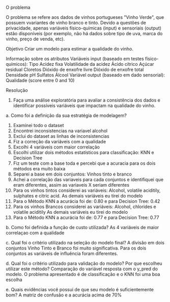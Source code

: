 O problema

O problema se refere aos dados de vinhos portugueses "Vinho Verde", que possuem vvariantes de vinho branco e tinto. Devido a questões de privacidade, apenas variáveis físico-químicas (input) e sensoriais (output) estão disponíveis (por exemplo, não há dados sobre tipo de uva, marca do vinho, preço de venda, etc).

Objetivo
  Criar um modelo para estimar a qualidade do vinho.

Informação sobre os atributos
  Variáveis input (baseado em testes físico-químicos):
  Tipo
  Acidez fixa
  Volatilidade da acidez
  Ácido cítrico
  Açúcar residual
  Cloretos
  Dióxido de enxofre livre
  Dióxido de enxofre total
  Densidade
  pH
  Sulfatos
  Álcool
  Variável output (baseado em dado sensorial):
  Qualidade (score entre 0 and 10)
  
Resolução
1. Faça uma análise exploratória para avaliar a consistência dos dados e identificar possíveis variáveis que impactam na qualidade do vinho.

a. Como foi a definição da sua estratégia de modelagem?
  1. Examinei todo o dataset
  2. Encontrei inconsistencias na variavel alcohol
  3. Exclui do dataset as linhas de inconsistencias
  4. Fiz a correção da variáveis com a qualidade
  5. Excolhi 4 variáveis com maior correlação
  6. Escolhi utilizar dois métodos estatísticos para classificação: KNN e Decision Tree
  7. Fiz um teste com a base toda e percebi que a acuracia para os dois métodos era muito baixa
  8. Separei a base em dois conjuntos: Vinhos tinto e branco
  9. Achei a correlação das variaveis para cada conjuntos e identifiquei que eram diferentes, 
  assim as variaveis X seriam diferentes
  10. Para os vinhos tintos considerei as variáveis: Alcohol, volatile aciditily, sulphates e citric acid. 
      As demais variáveis eu tirei do modelo
  11. Para o Método KNN a acurácia foi de: 0.80 e para Decision Tree: 0.42
  12. Para os vinhos Brancos considerei as variáveis: Alcohol, chlorides e volatile aciditily 
      As demais variáveis eu tirei do modelo
  13. Para o Método KNN a acurácia foi de: 0.77 e para Decision Tree: 0.77

b. Como foi definida a função de custo utilizada?
	As 4 variáveis de maior correlaçao com a qualidade

c. Qual foi o critério utilizado na seleção do modelo final?
   A divisão em dois conjuntos Vinho Tinto e Branco foi muito significativa. 
   Para os dois conjuntos as variáveis de influência foram diferentes. 
   
d. Qual foi o critério utilizado para validação do modelo? 
	Por que escolheu utilizar este método? 
	Comparação do variável resposta com o y_pred do modelo.
	O problema apresentado é de classificação e o KNN foi uma boa escolha

e. Quais evidências você possui de que seu modelo é suficientemente bom?
	A matriz de confusão e a acurácia acima de 70%
